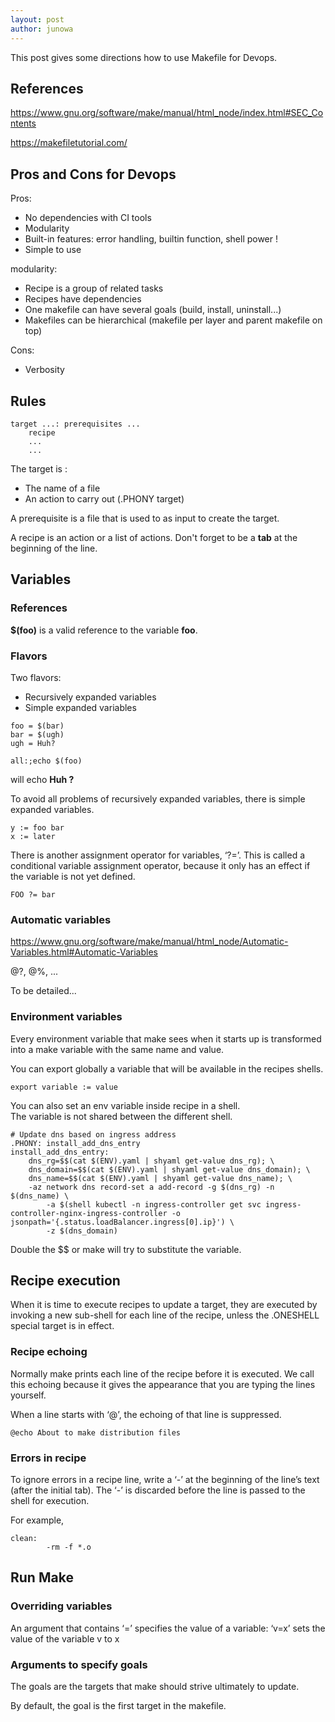 ```yaml
---
layout: post
author: junowa
---
```


This post gives some directions how to use Makefile for Devops.

## References

https://www.gnu.org/software/make/manual/html_node/index.html#SEC_Contents

https://makefiletutorial.com/

## Pros and Cons for Devops

Pros:
- No dependencies with CI tools
- Modularity
- Built-in features: error handling, builtin function, shell power !
- Simple to use

modularity:
- Recipe is a group of related tasks
- Recipes have dependencies
- One makefile can have several goals (build, install, uninstall...)
- Makefiles can be hierarchical (makefile per layer and parent makefile on top)

Cons:
- Verbosity


## Rules

```
target ...: prerequisites ...
    recipe
    ...
    ...
```
The target is :
- The name of a file
- An action to carry out (.PHONY target)


A prerequisite is a file that is used to as input to create the target.

A recipe is an action or a list of actions.
Don't forget to be a **tab** at the beginning of the line.

## Variables

### References

**$(foo)** is a valid reference to the variable **foo**.

### Flavors

Two flavors:
- Recursively expanded variables
- Simple expanded variables

```
foo = $(bar)
bar = $(ugh)
ugh = Huh?

all:;echo $(foo)
````
will echo **Huh ?**

To avoid all problems of recursively expanded variables, there is simple expanded variables.

```
y := foo bar
x := later
````
There is another assignment operator for variables, ‘?=’. This is called a conditional variable assignment operator, because it only has an effect if the variable is not yet defined.

```
FOO ?= bar
```

### Automatic variables

https://www.gnu.org/software/make/manual/html_node/Automatic-Variables.html#Automatic-Variables

@?, @%, ...

To be detailed...

### Environment variables

Every environment variable that make sees when it starts up is transformed into a make variable with the same name and value.

You can export globally a variable that will be available in the recipes shells.
```
export variable := value
```

You can also set an env variable inside recipe in a shell.   
The variable is not shared between the different shell.

```
# Update dns based on ingress address
.PHONY: install_add_dns_entry
install_add_dns_entry:
	dns_rg=$$(cat $(ENV).yaml | shyaml get-value dns_rg); \
	dns_domain=$$(cat $(ENV).yaml | shyaml get-value dns_domain); \
	dns_name=$$(cat $(ENV).yaml | shyaml get-value dns_name); \
	-az network dns record-set a add-record -g $(dns_rg) -n $(dns_name) \
		-a $(shell kubectl -n ingress-controller get svc ingress-controller-nginx-ingress-controller -o jsonpath='{.status.loadBalancer.ingress[0].ip}') \
		-z $(dns_domain)
```

Double the $$ or make will try to substitute the variable.




## Recipe execution

When it is time to execute recipes to update a target, they are executed by invoking a new sub-shell for each line of the recipe, unless the .ONESHELL special target is in effect.



### Recipe echoing

Normally make prints each line of the recipe before it is executed. We call this echoing because it gives the appearance that you are typing the lines yourself.

When a line starts with ‘@’, the echoing of that line is suppressed.

```
@echo About to make distribution files
```

### Errors in recipe

To ignore errors in a recipe line, write a ‘-’ at the beginning of the line’s text (after the initial tab). The ‘-’ is discarded before the line is passed to the shell for execution.

For example,
```
clean:
        -rm -f *.o
```
## Run Make

### Overriding variables

An argument that contains ‘=’ specifies the value of a variable: ‘v=x’ sets the value of the variable v to x

### Arguments to specify goals

The goals are the targets that make should strive ultimately to update. 

By default, the goal is the first target in the makefile. 

